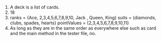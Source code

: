 1. A deck is a list of cards.
2. 18
3. ranks = {Ace, 2,3,4,5,6,7,8,9,10, Jack , Queen, King} suits = {diamonds, clubs, spades, hearts} pointValues = {2,3,4,5,6,7,8,9,10,11}
4. As long as they are in the same order as everywhere else such as card and the main method in the tester file, no.